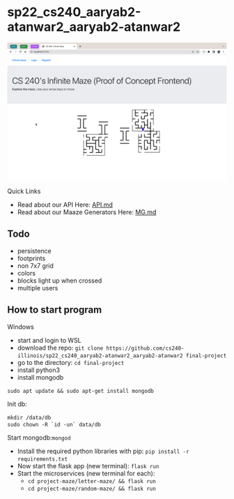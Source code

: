 # sp22_cs240_aaryab2-atanwar2_aaryab2-atanwar2

![maze](resources/maze-logged-out-new.png)

Quick Links

- Read about our API Here: [API.md](API.md)
- Read about our Maaze Generators Here: [MG.md](MG.md)

## Todo

- persistence
- footprints
- non 7x7 grid
- colors
- blocks light up when crossed
- multiple users

## How to start program

Windows

- start and login to WSL
- download the repo: `git clone https://github.com/cs240-illinois/sp22_cs240_aaryab2-atanwar2_aaryab2-atanwar2 final-project`
- go to the directory: `cd final-project`
- install python3
- install mongodb

```
sudo apt update && sudo apt-get install mongodb
```

Init db:
```
mkdir /data/db
sudo chown -R `id -un` data/db
```

Start mongodb:`mongod`

- Install the required python libraries with pip: `pip install -r requirements.txt`
- Now start the flask app (new terminal): `flask run`
- Start the microservices (new terminal for each): 
    - `cd project-maze/letter-maze/ && flask run`
    - `cd project-maze/random-maze/ && flask run`